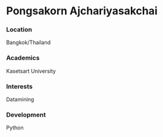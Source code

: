# Pongsakorn Ajchariyasakchai

### Location

Bangkok/Thailand

### Academics

Kasetsart University

### Interests

Datamining

### Development

Python